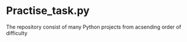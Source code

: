 # Practise_task.py
The repository consist of many  Python projects from acsending order of difficulty
